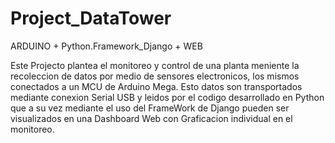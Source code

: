 # Project_DataTower
ARDUINO + Python.Framework_Django + WEB

Este Projecto plantea el monitoreo y control de una planta meniente la recoleccion de datos por medio de sensores electronicos, los mismos conectados a un MCU de Arduino Mega. Esto datos son transportados mediante conexion Serial USB y leidos por el codigo desarrollado en Python que a su vez mediante el uso del FrameWork de Django pueden ser visualizados en una Dashboard Web con Graficacion individual en el monitoreo.
